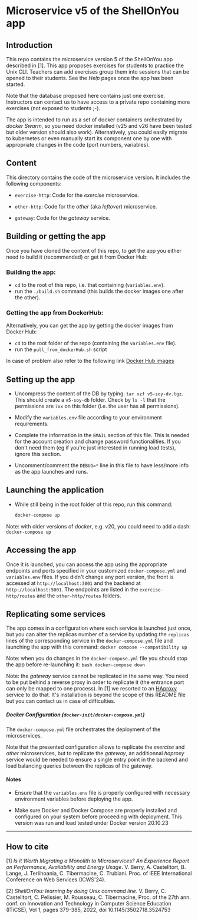 # Microservice v5 of the ShellOnYou app

## Introduction

This repo contains the microservice version 5 of the ShellOnYou app described in [1]. This app proposes exercises for students to practice the Unix CLI. Teachers can add exercises group them into sessions that can be opened to their students. 
See the *Help* pages once the app has been started.

Note that the database proposed here contains just one exercise. Instructors can contact us to have access to a private repo containing more exercises (not exposed to students ;-).

The app is intended to run as a set of docker containers orchestrated by *docker Swarm*, so you need docker installed (v25 and v26 have been tested but older version should also work). Alternatively, you could easily migrate to kubernetes or even manually start its component one by one with appropriate changes in the code (port numbers, variables).

## Content

This directory contains the code of the microservice version. It includes the following components:

- `exercise-http`: Code for the *exercise* microservice.

- `other-http`: Code for the *other* (aka *leftover*) microservice.

- `gateway`: Code for the *gateway* service.


## Building or getting the app

Once you have cloned the content of this repo, to get the app you either need to build it (recommended) or get it from Docker Hub:

### Building the app:

- `cd` to the root of this repo, i.e. that containing (`variables.env`).
- run the `./build.sh` command (this builds the docker images one after the other).

### Getting the app from DockerHub:

Alternatively, you can get the app by getting the docker images from Docker Hub:
- `cd` to the root folder of the repo (containing the `variables.env` file).
- run the `pull_from_dockerHub.sh` script  

In case of problem also refer to the following link [Docker Hub images](https://hub.docker.com/repository/docker/icws24submission/postgres_icws24/general)


## Setting up the app

- Uncompress the content of the DB by typing: `tar xzf v5-soy-dv.tgz`. This should create a `v5-soy-db` folder. Check by `ls -l` that the permissions are `7xx` on this folder (i.e. the user has all permissions).

- Modify the `variables.env` file according to your environment requirements.

- Complete the information in the `EMAIL` section of this file. This is needed for the account creation and change password functionalities. If you don't need them (eg if you're just interested in running load tests), ignore this section.

- Uncomment/comment the `DEBUG=*` line in this file to have less/more info as the app launches and runs.


## Launching the application

- While still being in the root folder of this repo, run this command: 

    ```bash
    docker-compose up
    ```

Note: with older versions of *docker*, e.g. v20, you could need to add a dash: `docker-compose up`

## Accessing the app

Once it is launched, you can access the app using the appropriate endpoints and ports specified in your customized `docker-compose.yml` and `variables.env` files. If you didn't change any port version, the front is accessed at `http://localhost:3001` and the backend at `http://localhost:5001`.
The endpoints are listed in the `exercise-http/routes` and the `other-http/routes` folders.


## Replicating some services

The app comes in a configuration where each service is launched just once, but you can alter the replicas number of a service by updating the `replicas` lines of the corresponding service in the `docker-compose.yml` file and launching the app with this command:
`docker compose --compatibility up`

Note: when you do changes in the `docker-compose.yml` file you should stop the app before re-launching it:
    ```bash
    docker-compose down
    ```

Note: the *gateway* service cannot be replicated in the same way. You need to be put behind a reverse proxy in order to replicate it (the entrance port can only be mapped to one process). In [1] we resorted to an [HAproxy](https://www.haproxy.org/) service to do that. It's installation is beyond the scope of this README file but you can contact us in case of difficulties. 

##### Docker Configuration (`docker-init/docker-compose.yml`)

   The `docker-compose.yml` file orchestrates the deployment of the microservices.

   Note that the presented configuration allows to replicate the *exercise* and *other* microservices, but to replicate the *gateway*, an additionnal *haproxy* service would be needed to ensure a single entry point in the backend and load balancing queries between the replicas of the gateway.

#### Notes

- Ensure that the `variables.env` file is properly configured with necessary environment variables before deploying the app.

- Make sure Docker and Docker Compose are properly installed and configured on your system before proceeding with deployment. This version was run and load tested under Docker version 20.10.23



--- 
## How to cite

[1] *Is it Worth Migrating a Monolith to Microservices? An Experience Report on Performance, Availability and Energy Usage*. V. Berry, A. Castelltort, B. Lange, J. Teriihoania, C. Tibermacine, C. Trubiani. Proc. of IEEE International Conference on Web Services (ICWS'24).

[2] *ShellOnYou: learning by doing Unix command line*. V. Berry, C. Castelltort, C. Pelissier, M. Rousseau, C. Tibermacine, Proc. of the 27th ann. conf. on Innovation and Technology in Computer Science Education (ITiCSE), Vol 1, pages 379-385, 2022, doi 10.1145/3502718.3524753

